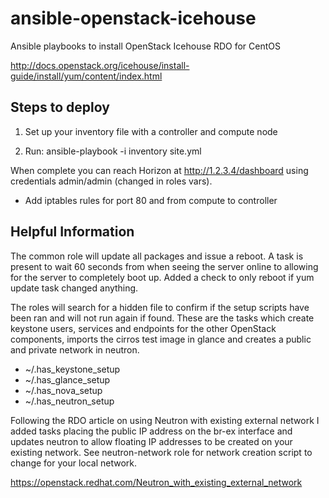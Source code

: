 ansible-openstack-icehouse
==========================

Ansible playbooks to install OpenStack Icehouse RDO for CentOS

http://docs.openstack.org/icehouse/install-guide/install/yum/content/index.html

Steps to deploy
---------------
1. Set up your inventory file with a controller and compute node

2. Run: ansible-playbook -i inventory site.yml

When complete you can reach Horizon at http://1.2.3.4/dashboard using credentials admin/admin (changed in roles vars).

* Add iptables rules for port 80 and from compute to controller



Helpful Information
-------------------
The common role will update all packages and issue a reboot.  A task is present to wait 60 seconds from when seeing the server online to allowing for the server to completely boot up. Added a check to only reboot if yum update task changed anything.

The roles will search for a hidden file to confirm if the setup scripts have been ran and will not run again if found.  These are the tasks which create keystone users, services and endpoints for the other OpenStack components, imports the cirros test image in glance and creates a public and private network in neutron.

- ~/.has_keystone_setup
- ~/.has_glance_setup
- ~/.has_nova_setup
- ~/.has_neutron_setup


Following the RDO article on using Neutron with existing external network I added tasks placing the public IP address on the br-ex interface and updates neutron to allow floating IP addresses to be created on your existing network. See neutron-network role for network creation script to change for your local network.

https://openstack.redhat.com/Neutron_with_existing_external_network
